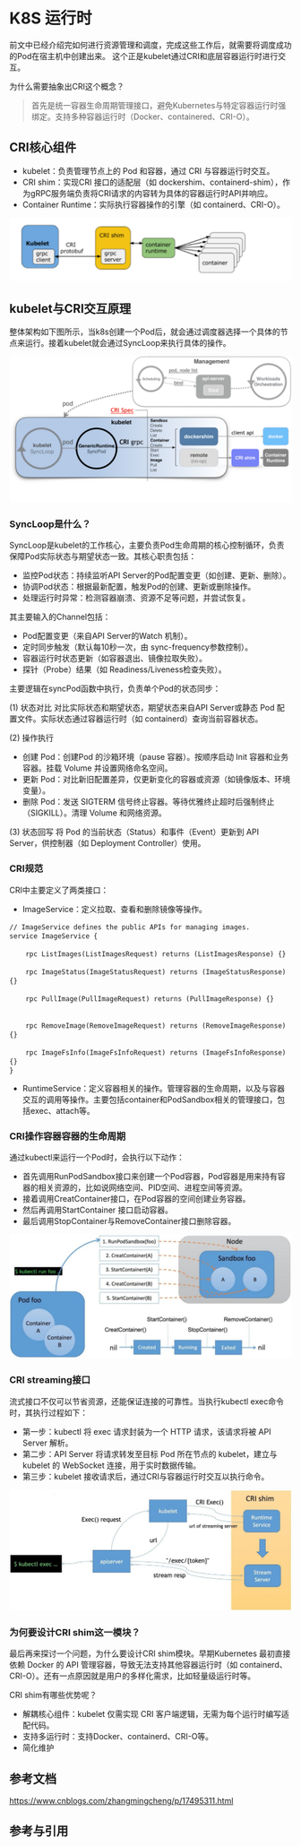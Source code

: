 <!--Copyright © ZOMI 适用于[License](https://github.com/Infrasys-AI/AIInfra)版权许可-->

# K8S 运行时
前文中已经介绍完如何进行资源管理和调度，完成这些工作后，就需要将调度成功的Pod在宿主机中创建出来。
这个正是kubelet通过CRI和底层容器运行时进行交互。

为什么需要抽象出CRI这个概念？
> 首先是统一容器生命周期管理接口，避免Kubernetes与特定容器运行时强绑定。支持多种容器运行时（Docker、containered、CRI-O）。


## CRI核心组件
- kubelet：负责管理节点上的 Pod 和容器，通过 CRI 与容器运行时交互。
- CRI shim：实现CRI 接口的适配层（如 dockershim、containerd-shim），作为gRPC服务端负责将CRI请求的内容转为具体的容器运行时API并响应。
- Container Runtime：实际执行容器操作的引擎（如 containerd、CRI-O）。

![CRI架构](images/05cri.png)

## kubelet与CRI交互原理
整体架构如下图所示，当k8s创建一个Pod后，就会通过调度器选择一个具体的节点来运行。接着kubelet就会通过SyncLoop来执行具体的操作。

![CRI架构](images/05criinfra.png)

### SyncLoop是什么？
SyncLoop是kubelet的工作核心，主要负责Pod生命周期的核心控制循环，负责保障Pod实际状态与期望状态一致。其核心职责包括：
- 监控Pod状态：持续监听API Server的Pod配置变更（如创建、更新、删除）。
- 协调Pod状态：根据最新配置，触发Pod的创建、更新或删除操作。
- 处理运行时异常：检测容器崩溃、资源不足等问题，并尝试恢复。

其主要输入的Channel包括：
- Pod配置变更（来自API Server的Watch 机制）。
- 定时同步触发（默认每10秒一次，由 sync-frequency参数控制）。
- 容器运行时状态更新（如容器退出、镜像拉取失败）。
- 探针（Probe）结果（如 Readiness/Liveness检查失败）。


主要逻辑在syncPod函数中执行，负责单个Pod的状态同步：

(1) 状态对比
对比实际状态和期望状态，期望状态来自API Server或静态 Pod 配置文件。实际状态通过容器运行时（如 containerd）查询当前容器状态。

(2) 操作执行
- 创建 Pod：创建Pod 的沙箱环境（pause 容器）。按顺序启动 Init 容器和业务容器。挂载 Volume 并设置网络命名空间。
- 更新 Pod：对比新旧配置差异，仅更新变化的容器或资源（如镜像版本、环境变量）。
- 删除 Pod：发送 SIGTERM 信号终止容器。等待优雅终止超时后强制终止（SIGKILL）。清理 Volume 和网络资源。

(3) 状态回写
将 Pod 的当前状态（Status）和事件（Event）更新到 API Server，供控制器（如 Deployment Controller）使用。

### CRI规范
CRI中主要定义了两类接口：
- ImageService：定义拉取、查看和删除镜像等操作。
```
// ImageService defines the public APIs for managing images.
service ImageService {
    
    rpc ListImages(ListImagesRequest) returns (ListImagesResponse) {}
    
    rpc ImageStatus(ImageStatusRequest) returns (ImageStatusResponse) {}
   
    rpc PullImage(PullImageRequest) returns (PullImageResponse) {}
   
   
    rpc RemoveImage(RemoveImageRequest) returns (RemoveImageResponse) {}
   
    rpc ImageFsInfo(ImageFsInfoRequest) returns (ImageFsInfoResponse) {}
}
```

- RuntimeService：定义容器相关的操作。管理容器的生命周期，以及与容器交互的调用等操作。主要包括container和PodSandbox相关的管理接口，包括exec、attach等。

### CRI操作容器容器的生命周期
通过kubectl来运行一个Pod时，会执行以下动作：
- 首先调用RunPodSandbox接口来创建一个Pod容器，Pod容器是用来持有容器的相关资源的，比如说网络空间、PID空间、进程空间等资源。
- 接着调用CreatContainer接口，在Pod容器的空间创建业务容器。
- 然后再调用StartContainer 接口启动容器。
- 最后调用StopContainer与RemoveContainer接口删除容器。

![CRI架构](images/05cri_cicle.png)

### CRI streaming接口
流式接口不仅可以节省资源，还能保证连接的可靠性。当执行kubectl exec命令时，其执行过程如下：
- 第一步：kubectl 将 exec 请求封装为一个 HTTP 请求，该请求将被 API Server 解析。
- 第二步：API Server 将请求转发至目标 Pod 所在节点的 kubelet，建立与 kubelet 的 WebSocket 连接，用于实时数据传输。
- 第三步：kubelet 接收请求后，通过CRI与容器运行时交互以执行命令。

![CRI架构](images/05cri_streaming.png)

### 为何要设计CRI shim这一模块？
最后再来探讨一个问题，为什么要设计CRI shim模块。早期Kubernetes 最初直接依赖 Docker 的 API 管理容器，导致无法支持其他容器运行时（如 containerd、CRI-O）。还有一点原因就是用户的多样化需求，比如轻量级运行时等。

CRI shim有哪些优势呢？
- 解耦核心组件：kubelet 仅需实现 CRI 客户端逻辑，无需为每个运行时编写适配代码。
- 支持多运行时：支持Docker、containerd、CRI-O等。
- 简化维护

## 参考文档
https://www.cnblogs.com/zhangmingcheng/p/17495311.html

## 参考与引用